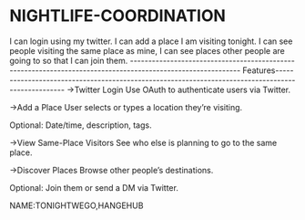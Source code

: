 # NIGHTLIFE-COORDINATION
I can login using my twitter.
I can add a place I am visiting tonight. 
I can see people visiting the same place as mine, 
I can see places other people are going to so that I can join them.
------------------------------------------------------------------------------------------------------------ Features--------------------------------------------------------------------------------------------------
->Twitter Login
Use OAuth to authenticate users via Twitter.

->Add a Place
User selects or types a location they’re visiting.

Optional: Date/time, description, tags.


->View Same-Place Visitors
See who else is planning to go to the same place.


->Discover Places
Browse other people’s destinations.

Optional: Join them or send a DM via Twitter.


NAME:TONIGHTWEGO,HANGEHUB
